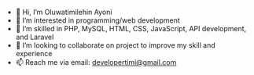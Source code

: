 - 👋 Hi, I’m Oluwatimilehin Ayoni
- 👀 I’m interested in programming/web development
- 🌱 I’m skilled in PHP, MySQL, HTML, CSS, JavaScript, API development, and Laravel
- 💞️ I’m looking to collaborate on project to improve my skill and experience
- 📫 Reach me via email: developertimi@gmail.com

<!---
developertimi/developertimi is a ✨ special ✨ repository because its `README.md` (this file) appears on your GitHub profile.
You can click the Preview link to take a look at your changes.
--->
